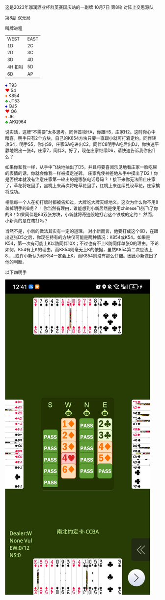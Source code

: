 
这是2023年珈润酒业杯群英赛国庆站的一副牌
10月7日 第8轮 对阵上交思源队

第8副 双无局

叫牌进程
<table>
    <tr><td>WEST</td>  <td>EAST</td></tr>
    <tr><td>1D</td>   <td>2C</td> </tr>
    <tr><td>2D</td>   <td>3C</td> </tr>
    <tr><td>3D</td>   <td>4D</td> </tr>
		<tr><td>4H 扣叫</td>   <td>5D</td> </tr>
		<tr><td>6D</td>   <td>AP</td> </tr>
</table>

<div class="board-container">
  <div class="Shand">
    <font color="0000C0">♠</font> T93 <br>
    <font color="E80000">♥</font> 54 <br>
    <font color="FF6000">♦</font> K854 <br>
    <font color="00A000">♣</font> JT53 <br>
  </div>
  <div class="Ehand">
    <font color="0000C0">♠</font> QJ5 <br>
    <font color="E80000">♥</font> Q6 <br>
    <font color="FF6000">♦</font> J6 <br>
    <font color="00A000">♣</font> AKQ964 <br>
  </div>
</div>

说实话，这牌“不需要”太多思考。同伴首攻HA，你跟H5，庄家H2。这时你心中暗喜，明手只有2个方块，自己的K854方块只要一直跟小就可打宕定约。同伴转攻S4，明手S5，你出S9，庄家SA吃进出C2，同伴C8明手A吃后出DJ，你快速平静地跟出一张4，庄家7，同伴2。好了，现在庄家继续D6，请快速告诉我你出什么？

如果你和我一样，从手中飞快地抽出了D5，并且将要喜闻乐见地看庄家一脸吃屎的表情的话，你就会像我一样被摸走逆转。
庄家鬼使神差地从手中摸出了D2！你是否根本就没有注意庄家第一轮出的是哪张电话号码？！接下来你无法阻止庄家了，草花将吃回手，黑桃上来再次将吃草花回手，红桃上来连续兑现草花，庄家擒将成功。

相信每一个人在初打牌时都被告知过，大牌吃大牌天经地义。这次为什么你不用8盖掉明手的6呢？！
你当然有理由，谁能想到小新居然是使用chinese飞张飞了你的8！如果同伴是83双张方块，小新就将奇迹般地打宕这个铁成的定约！
然而，小新真的是在瞎打吗？

当然不是，小新的做法其实有一定的道理。
对小新而言，他要打成这个6D，在跟出这张D5之后，你现在持有的方块仅可能是两种情况：K854或K54。如果是K54，第一次有可能上K以防同伴10X；不过也有不上K防同伴单张Q的理由。不论如何，K54有上K的理由，而K854则毫无上K的依据，虽然K854第二次应该上8……或许小新认为你K54一定会上K，而K854则没有那么仔细。因此小新做出了他的判断。


以下四明手
<div class="xinrui-two-dummy">
  <img src="xinrui/defence/2023-10-07b8/2023-10-07b8.jpg" />
</div>

